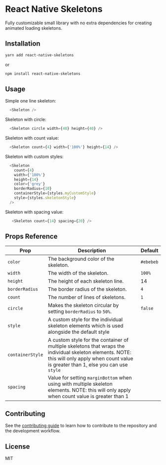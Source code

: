 # React Native Skeletons

Fully customizable small library with no extra dependencies for creating animated loading skeletons.

## Installation

```sh
yarn add react-native-skeletons
```

or

```sh
npm install react-native-skeletons
```

## Usage

Simple one line skeleton:

```js
  <Skeleton />
```

Skeleton with circle:

```js
  <Skeleton circle width={40} height={40} />
```

Skeleton with count value:

```js
  <Skeleton count={4} width={'100%'} height={14} />
```

Skeleton with custom styles:

```js
  <Skeleton
    count={4}
    width={'100%'}
    height={14}
    color={'grey'}
    borderRadius={10}
    containerStyle={styles.myCustomStyle}
    style={styles.skeletonStyle}
  />
```

Skeleton with spacing value:

```js
   <Skeleton count={14} spacing={20} />
```

## Props Reference

<table>
    <thead>
        <tr>
            <th>Prop</th>
            <th>Description</th>
            <th>Default</th>
        </tr>
    </thead>
    <tbody>
        <tr>
            <td><code>color</code></td>
            <td>The background color of the skeleton.</td>
            <td><code>#ebebeb</code></td>
        </tr>
        <tr>
            <td><code>width</code></td>
            <td>The width of the skeleton.</td>
            <td><code>100%</code></td>
        </tr>
        <tr>
            <td><code>height</code></td>
            <td>The height of each skeleton line.</td>
            <td>14</td>
        </tr>
        <tr>
            <td><code>borderRadius</code></td>
            <td>The border radius of the skeleton.</td>
            <td><code>4</code></td>
        </tr>
        <tr>
            <td><code>count</code></td>
            <td>The number of lines of skeletons.</td>
            <td><code>1</code></td>
        </tr>
        <tr>
            <td><code>circle</code></td>
            <td>
                Makes the skeleton circular by setting <code>borderRadius</code> to
                <code>50%</code>.
            </td>
            <td><code>false</code></td>
        </tr>
        <tr>
            <td><code>style</code></td>
            <td>
                A custom style for the individual skeleton elements which is used
                alongside the default style
            </td>
            <td></td>
        </tr>
        <tr>
            <td><code>containerStyle</code></td>
            <td>
                A custom style for the container of multiple skeletons that wraps the
                individual skeleton elements. NOTE: this will only apply when count value is greater than 1, else you can use <code>style</code>
            </td>
            <td></td>
        </tr>
         <tr>
            <td><code>spacing</code></td>
            <td>
               Value for setting <code>marginBottom</code> when using with multiple skeleton elements. NOTE: this will only apply when count value is greater than 1
            </td>
            <td></td>
        </tr>
    </tbody>
</table>

## Contributing

See the [contributing guide](CONTRIBUTING.md) to learn how to contribute to the repository and the development workflow.

## License

MIT
